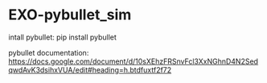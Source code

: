 # EXO-pybullet_sim

intall pybullet: pip install pybullet

pybullet documentation: https://docs.google.com/document/d/10sXEhzFRSnvFcl3XxNGhnD4N2SedqwdAvK3dsihxVUA/edit#heading=h.btdfuxtf2f72
